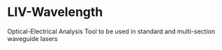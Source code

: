 # LIV-Wavelength
Optical-Electrical Analysis Tool to be used in standard and multi-section waveguide lasers
